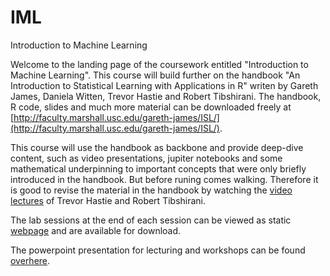 # IML
Introduction to Machine Learning

Welcome to the landing page of the coursework entitled "Introduction to Machine Learning". This course will build further on the handbook "An Introduction to Statistical Learning with Applications in R" writen by Gareth James, Daniela Witten, Trevor Hastie and Robert Tibshirani. The handbook, R code, slides and much more material can be downloaded freely at [http://faculty.marshall.usc.edu/gareth-james/ISL/](http://faculty.marshall.usc.edu/gareth-james/ISL/).

This course will use the handbook as backbone and provide deep-dive content, such as video presentations, jupiter notebooks and some mathematical underpinning to important concepts that were only briefly introduced in the handbook. But before runing comes walking. Therefore it is good to revise the material in the handbook by watching the [video lectures](MOOC) of Trevor Hastie and Robert Tibshirani. 

The lab sessions at the end of each session can be viewed as static [webpage](JUPYTER) and are available for download.

The powerpoint presentation for lecturing and workshops can be found [overhere](PP).



